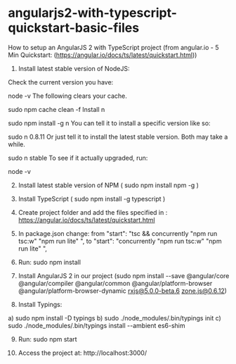 # angularjs2-with-typescript-quickstart-basic-files

How to setup an AngularJS 2 with TypeScript project (from angular.io - 5 Min Quickstart: (https://angular.io/docs/ts/latest/quickstart.html))

1. Install latest stable version of NodeJS:

Check the current version you have:

node -v
The following clears your cache.

sudo npm cache clean -f
Install n

sudo npm install -g n
You can tell it to install a specific version like so:

sudo n 0.8.11
Or just tell it to install the latest stable version. Both may take a while.

sudo n stable
To see if it actually upgraded, run:

node -v


2. Install latest stable version of NPM ( sudo npm install npm -g )

3. Install TypeScript ( sudo npm install -g typescript )

4. Create project folder and add the files specified in : https://angular.io/docs/ts/latest/quickstart.html 
 
5. In package.json change: from "start": "tsc && concurrently \"npm run tsc:w\" \"npm run lite\" ", to "start": "concurrently \"npm run tsc:w\" \"npm run lite\" ",

6. Run: sudo npm install

7. Install AngularJS 2 in our project (sudo npm install --save @angular/core @angular/compiler @angular/common @angular/platform-browser  @angular/platform-browser-dynamic rxjs@5.0.0-beta.6 zone.js@0.6.12)

8. Install Typings:

a) sudo npm install -D typings
b) sudo ./node_modules/.bin/typings init
c) sudo ./node_modules/.bin/typings install --ambient es6-shim

9. Run: sudo npm start

10. Access the project at: http://localhost:3000/ 
